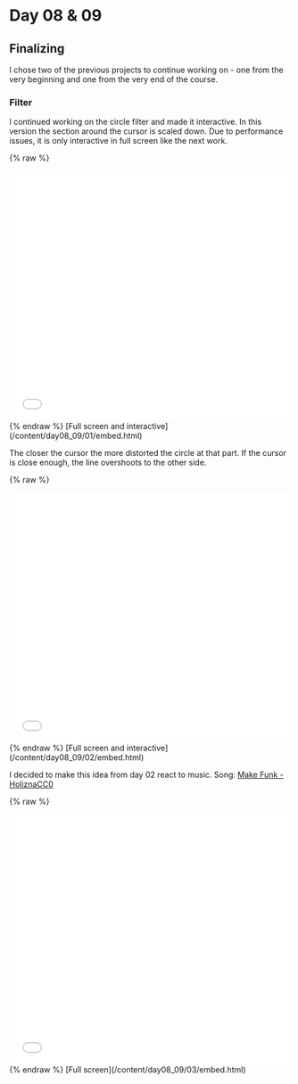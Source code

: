 # Day 08 & 09

## Finalizing

I chose two of the previous projects to continue working on - one from the very beginning and one from the very end of the course.

### Filter

I continued working on the circle filter and made it interactive. In this version the section around the cursor is scaled down. Due to performance issues, it is only interactive in full screen like the next work.

{% raw %}
<iframe src="content/day08_09/01.1/embed.html" width="100%" height="450" frameborder="no"></iframe>
{% endraw %}
[Full screen and interactive](/content/day08_09/01/embed.html)

The closer the cursor the more distorted the circle at that part. If the cursor is close enough, the line overshoots to the other side.

{% raw %}
<iframe src="content/day08_09/02.1/embed.html" width="100%" height="450" frameborder="no"></iframe>
{% endraw %}
[Full screen and interactive](/content/day08_09/02/embed.html)

I decided to make this idea from day 02 react to music.
Song: [Make Funk - HoliznaCC0](https://freemusicarchive.org/music/holiznacc0/bassic/make-funk/)

{% raw %}
<iframe src="content/day08_09/03/embed.html" width="100%" height="450" frameborder="no"></iframe>
{% endraw %}
[Full screen](/content/day08_09/03/embed.html)